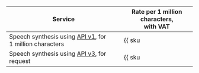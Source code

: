 | Service | Rate per 1 million characters,<br/>with VAT |
| ----- | ----- |
| Speech synthesis using [API v1](tts/request.md), for 1 million characters | {{ sku|RUB|ai.speech.tts_gpu|string }} |
| Speech synthesis using [API v3](../../speechkit/new-v3/api-ref/grpc/index.md), for request | {{ sku|RUB|ai.speech.tts.dialogue_platform|string }}  |
